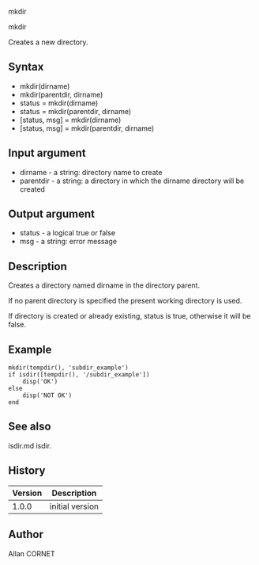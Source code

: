 



mkdir


mkdir

Creates a new directory.

## Syntax

- mkdir(dirname)
- mkdir(parentdir, dirname)
- status = mkdir(dirname)
- status = mkdir(parentdir, dirname)
- [status, msg] = mkdir(dirname)
- [status, msg] = mkdir(parentdir, dirname)

## Input argument

 - dirname - a string: directory name to create
 - parentdir - a string: a directory in which the dirname directory will be created

## Output argument

 - status - a logical true or false
 - msg - a string: error message

## Description


  <p>Creates a directory named dirname in the directory parent.</p>
  <p>If no parent directory is specified the present working directory is used.</p>
  <p>If directory is created or already existing, status is true, otherwise it will be false.</p>


## Example

```Nelson
mkdir(tempdir(), 'subdir_example')
if isdir([tempdir(), '/subdir_example'])
	disp('OK')
else
	disp('NOT OK')
end
```

## See also

isdir.md isdir.
## History

|Version|Description|
|------|------|
|1.0.0|initial version|


## Author

Allan CORNET



